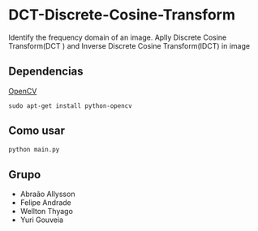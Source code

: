 # DCT-Discrete-Cosine-Transform
Identify the frequency domain of an image. Aplly Discrete Cosine Transform(DCT ) and  Inverse Discrete Cosine Transform(IDCT) in image



## Dependencias
[OpenCV](https://docs.opencv.org/3.0-beta/index.html)
```
sudo apt-get install python-opencv
```


## Como usar

```sh
python main.py 
```

## Grupo
- Abraão Allysson
- Felipe Andrade
- Wellton Thyago
- Yuri Gouveia
